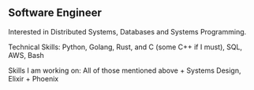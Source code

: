 Software Engineer
---

Interested in Distributed Systems, Databases and Systems Programming.

Technical Skills: Python, Golang, Rust, and C (some C++ if I must), SQL, AWS, Bash

Skills I am working on: All of those mentioned above + Systems Design, Elixir + Phoenix

